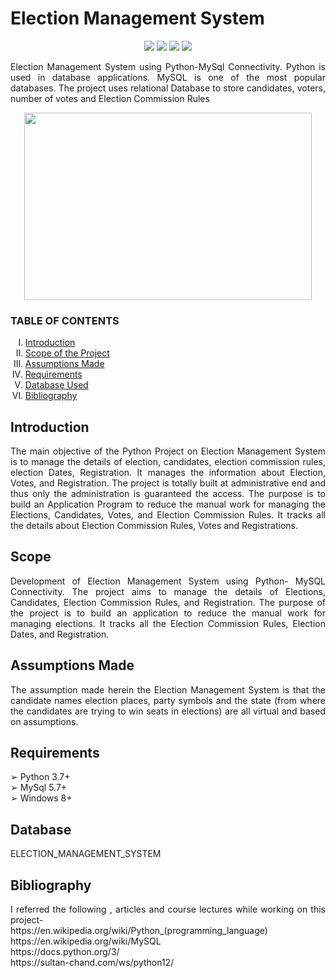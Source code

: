  <h1>Election Management System</h1>
 
 
 
 <p align="center">
<img src="https://img.shields.io/badge/made%20by%20-Aarti-blue">
<img src="https://img.shields.io/badge/Python-red">
<img src="https://img.shields.io/badge/Contributions-welcome-brightgreen">
<img src="https://badges.frapsoft.com/os/v1/open-source.svg?v=103">
</p>
 
 
 <p align="justify">
 Election Management System using Python-MySql Connectivity. Python is used in database applications. MySQL is one of the most popular databases. The project uses  relational Database to store candidates, voters, number of votes and Election Commission Rules
 </p>
 
 </p>
 <p align="center">
  <img width="460" height="300" src="https://user-images.githubusercontent.com/116307514/218083494-c9ec839e-0359-4afb-a001-514283486ced.png">
</p>

<h3> TABLE OF CONTENTS </h3>
<ol type="I">
    <li><a href="#intro"> Introduction  </a></li>
    <li><a href="#scope"> Scope of the Project </a></li>
    <li><a href="#assump"> Assumptions Made </a></li>
    <li><a href="#req"> Requirements </a></li>
    <li><a href="#database"> Database Used </a></li>
    <li><a href="#biblio"> Bibliography </a></li>
    
 </ol>
 <h2 id="intro">Introduction</h2>
 <p align="justify">
   The main objective of the Python Project on Election Management System is to manage the details of election, candidates, election commission rules, election Dates,
Registration. It manages the information about Election, Votes, and Registration. The project is totally built at administrative end and thus only the administration is guaranteed the access. The purpose is to build an Application Program to reduce the manual work for managing the Elections, Candidates, Votes, and Election Commission Rules. It tracks all the details about Election Commission Rules, Votes and Registrations.
</p>

<h2 id="scope">Scope</h2>
 <p align="justify">
   Development of Election Management System using Python- MySQL Connectivity. The project aims to manage the details of Elections, Candidates, Election Commission Rules, and Registration. The purpose of the project is to build an application to reduce the manual work for managing elections. It tracks all the Election Commission Rules, Election Dates, and Registration.
</p>

<h2 id="assump">Assumptions Made</h2>
 <p align="justify">
   The assumption made herein the Election Management System is that the candidate
names election places, party symbols and the state (from where the candidates are trying
to win seats in elections) are all virtual and based on assumptions.
</p>

<h2 id="req">Requirements </h2>
 <p align="justify">
  ➢ Python 3.7+ <br>
  ➢ MySql 5.7+  <br>
  ➢ Windows 8+ <br>
 </p>
 <h2 id="database">Database  </h2>
 <p align="justify">
  ELECTION_MANAGEMENT_SYSTEM
 </p>
 
 






<h2 id="biblio">Bibliography </h2>
 <p align="justify">
  I referred the following , articles and course lectures while working on this project- <br>
  https://en.wikipedia.org/wiki/Python_(programming_language)  <br> 
  https://en.wikipedia.org/wiki/MySQL   <br>
  https://docs.python.org/3/ <br>
  https://sultan-chand.com/ws/python12/ <br>
  
 </p>
   


 
     











